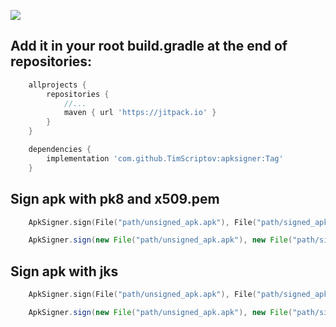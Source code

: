 [![](https://jitpack.io/v/TimScriptov/apksigner.svg)](https://jitpack.io/#TimScriptov/apksigner)

## Add it in your root build.gradle at the end of repositories:
```groovy
    allprojects {
		repositories {
			//...
			maven { url 'https://jitpack.io' }
		}
	}
```

```groovy
    dependencies {
        implementation 'com.github.TimScriptov:apksigner:Tag'
    }
```

## Sign apk with pk8 and x509.pem
```kotlin
    ApkSigner.sign(File("path/unsigned_apk.apk"), File("path/signed_apk.apk"), File("path/key.pk8"), File("path/key.x509.pem"))
```

```java
    ApkSigner.sign(new File("path/unsigned_apk.apk"), new File("path/signed_apk.apk"), new File("path/key.pk8"), new File("path/key.x509.pem"));
```

## Sign apk with jks
```kotlin
    ApkSigner.sign(File("path/unsigned_apk.apk"), File("path/signed_apk.apk"), File("path/key.jks"), "cert_pass", "cert_alias", "key_pass")
```

```java
    ApkSigner.sign(new File("path/unsigned_apk.apk"), new File("path/signed_apk.apk"), new File("path/key.jks"), "cert_pass", "cert_alias", "key_pass");
```
